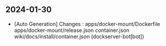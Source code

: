 
## 2024-01-30
 * [Auto Generation] Changes : apps/docker-mount/Dockerfile apps/docker-mount/release.json container.json wiki/docs/install/container.json (dockserver-bot[bot])
